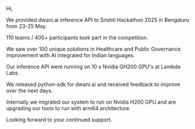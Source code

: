 Hi,

We provided dwani.ai inference API to Srishti Hackathon 2025 in Bengaluru from 23-25 May.

110 teams / 400+ participants took part in the competition. 

We saw over 100 unique solutions in Healthcare and Public Governance improvement with AI integrated for Indian languages.

Our inference API were running on 10 x Nvidia GH200 GPU's at Lambda Labs.

We released python-sdk for dwani.ai and received feedback to improve over the next days.

Internally we migrated our system to run on Nvidia H200 GPU and are upgrading our tools to run with arm64 architecture. 

Looking forward to your continued support. 
